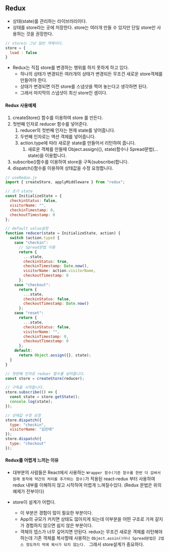 ## Redux

- 상태(state)를 관리하는 라이브러리이다.
- 상태를 store라는 곳에 저장한다. store는 여러개 만들 수 있지만 단일 store만 사용하는 것을 권장한다.

```javascript
// store는 그냥 일반 객체이다.
store = {
  load : false
}
```

- Redux는 직접 store를 변경하는 행위를 하지 못하게 하고 있다. 
  - 하나의 상태가 변경되든 여러개의 상태가 변경되든 무조건 새로운 store객체를 만들어야 한다. 
  - 상태가 변경되면 이전 store를 스냅샷을 찍어 놓는다고 생각하면 된다. 
  - 그래서 마지막의 스냅샷이 최신 store인 셈이다. 

#### Redux 사용예제

1. createStore() 함수를 이용하여 store 를 만든다.
2. 첫번째 인자로 reducer 함수를 넣어준다. 
   1. reducer의 첫번째 인자는 현재 state를 넣어줍니다.
   2. 두번째 인자로는 액션 객체를 넣어줍니다. 
   3. action.type에 따라 새로운 state를 만들어서 리턴하여 줍니다.
      1. 새로운 객체를 만들때 Object.assign({}, state)함수나  Spread문법(…state)을 이용합니다.
3. subscribe()함수를 이용하여 store을 구독(subscribe)합니다.
4. dispatch()함수를 이용하여 상태값을 수정 요청합니다. 

```javascript
// useRedux.js
import { createStore, applyMiddleware } from "redux";

// 초기 state
const InitializeState = {
  checkinStatus: false,
  visitorName: "",
  checkinTimestamp: 0,
  checkoutTimestamp: 0
};

// default value설정 
function reducer(state = InitializeState, action) {
  switch (action.type) {
    case "checkin":
      // Spread문법 이용 
      return {
        ...state,
        checkinStatus: true,
        checkinTimestamp: Date.now(),
        visitorName: action.visitorName,
        checkoutTimestamp: 0
      };
    case "checkout":
      return {
        ...state,
        checkinStatus: false,
        checkoutTimestamp: Date.now()
      };
    case "reset":
      return {
        ...state,
        checkinStatus: false,
        visitorName: "",
        checkinTimestamp: 0,
        checkoutTimestamp: 0
      };
    default:
      return Object.assign({}, state);
  }
}

// 첫번째 인자로 reduer 함수를 넣어줍니다. 
const store = createStore(reducer);

// 구독을 시작합니다.
store.subscribe(() => {
  const state = store.getState();
  console.log(state);
});

// 상태값 수정 요청
store.dispatch({
  type: "checkin",
  visitorName: "김민태"
});
store.dispatch({
  type: "checkout"
});
```

#### Redux를 어렵게 느끼는 이유 

- 대부분의 사람들은 React에서 사용하는 ``Wrapper 함수(기존 함수를 한번 더 감싸서 원래 동작에 약간의 처리를 추가하는 함수)``가 적용된 react-redux 부터 사용하여 redux 내부를 이해하지 않고 시작하여 어렵게 느껴질수있다. (Redux 문법은 위의 예제가 전부이다)

- store이 설계가 어렵다. 

  - 이 부분은 경험이 많이 필요한 부분이다. 
  - App의 규모가 커치면 상태도 많아지게 되는데 이부분을 어떤 구조로 가져 갈지가 경험하지 않으면 쉽지 않은 부분이다. 
  - 객체의 뎁스가 너무 깊어지면 안된다. redux는 무조건 새로운 객체를 리턴해야하는데 기존 객체를 복사할때 사용하는 ``Object.assin()이나 Spread문법은 2뎁스 정도까지 박에 복사가 되지 않는다. `` 그래서 store설계가 중요하다.

  







